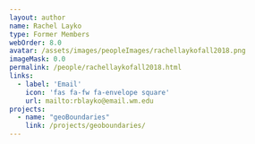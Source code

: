 ```yaml
---
layout: author
name: Rachel Layko
type: Former Members
webOrder: 8.0
avatar: /assets/images/peopleImages/rachellaykofall2018.png
imageMask: 0.0
permalink: /people/rachellaykofall2018.html 
links:
  - label: 'Email'
    icon: 'fas fa-fw fa-envelope square'
    url: mailto:rblayko@email.wm.edu
projects:
  - name: "geoBoundaries"
    link: /projects/geoboundaries/
---
```

